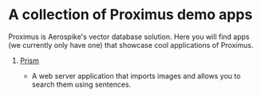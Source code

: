 # A collection of Proximus demo apps

Proximus is Aerospike's vector database solution. Here you will find apps (we
currently only have one) that showcase cool applications of Proximus.

1. [Prism](prism-image-search/)

    - A web server application that imports images and allows you to search them
      using sentences.